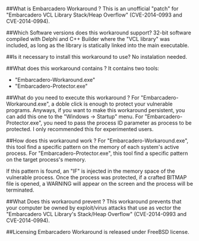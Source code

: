 ##What is Embarcadero Workaround ?
  This is an unofficial "patch" for "Embarcadero VCL Library Stack/Heap Overflow" (CVE-2014-0993 and CVE-2014-0994).

##Which Software versions does this workaround support?
  32-bit software compiled with Delphi and C++ Builder where the "VCL library" was included, as long as the library is statically linked into the main executable.

##Is it necessary to install this workaround to use?
  No instalation needed.

##What does this workaround contains ?
  It contains two tools:
   - "Embarcadero-Workaround.exe"
   - "Embarcadero-Protector.exe"

##What do you need to execute this workaround ?
  For "Embarcadero-Workaround.exe", a doble click is enough to protect your vulnerable programs.
Anyways, if you want to make this workaround persistent, you can add this one to the "Windows -> Startup" menu.
  For "Embarcadero-Protector.exe", you need to pass the process ID parameter as process to be protected. I only recommended this for experimented users.

##How does this workaround work ?
  For "Embarcadero-Workaround.exe", this tool find a specific pattern on the memory of each system's active process.
  For "Embarcadero-Protector.exe", this tool find a specific pattern on the target process's memory.

If this pattern is found, an "IF" is injected in the memory space of the vulnerable process.
Once the process was protected, if a crafted BITMAP file is opened, a WARNING will appear on the screen and the process will be terminated.

##What Does this workaround prevent ?
  This workaround prevents that your computer be owned by exploit/virus attacks that use as vector the "Embarcadero VCL Library's Stack/Heap Overflow" (CVE-2014-0993 and CVE-2014-0994).

##Licensing
  Embarcadero Workaround is released under FreeBSD license.
